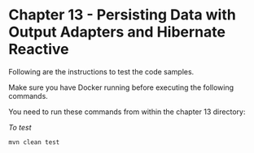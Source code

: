 # Chapter 13 - Persisting Data with Output Adapters and Hibernate Reactive
Following are the instructions to test the code samples.

Make sure you have Docker running before executing the following commands.

You need to run these commands from within the chapter 13 directory:

*To test*
```
mvn clean test
```